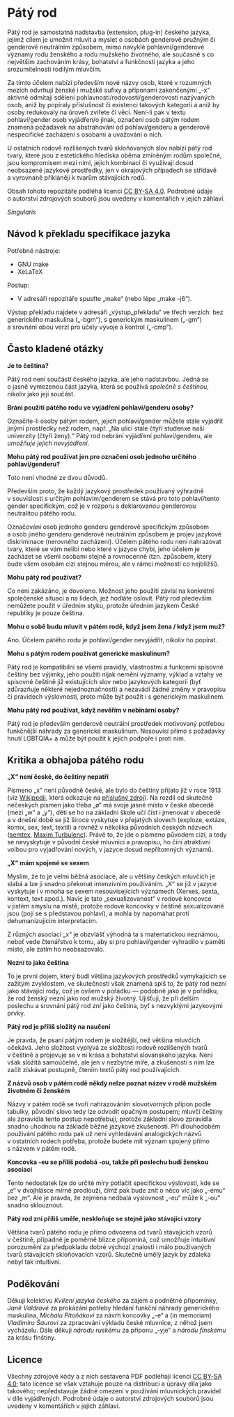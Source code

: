 <!--

Pátý rod, README
Copyright (c) 2021 Singularis <singularis@volny.cz>

Toto dílo je dílem svobodné kultury; můžete ho šířit a modifikovat pod
podmínkami licence Creative Commons Attribution-ShareAlike 4.0 International
vydané neziskovou organizací Creative Commons. Text licence je přiložený
k tomuto projektu nebo ho můžete najít na webové adrese:

https://creativecommons.org/licenses/by-sa/4.0/

-->

# Pátý rod

Pátý rod je samostatná nadstavba (extension, plug-in) českého jazyka,
jejímž cílem je umožnit mluvit a myslet o osobách genderově pružným
či genderově neutrálním způsobem, mimo navyklé pohlavní/genderové významy
rodu ženského a rodu mužského životného, ale současně s co největším
zachováním krásy, bohatství a funkčnosti jazyka a jeho srozumitelnosti
rodilým mluvčím.

Za tímto účelem nabízí především nové názvy osob, které v rozumných mezích
odvrhují ženské i mužské sufixy a příponami zakončenými „-x“
aktivně odmítají sdělení pohlavnosti/rodovosti/genderovosti nazývaných osob,
aniž by popíraly příslušnost či existenci takových kategorií
a aniž by osoby redukovaly na úroveň zvířete či věci.
Není-li pak v textu pohlaví/gender osob vyjádřen/o jinak,
označení osob pátým rodem znamená požadavek
na abstrahování od pohlaví/genderu a genderově nespecifické zacházení
s osobami a uvažování o nich.

U ostatních rodově rozlišených tvarů skloňovaných slov nabízí pátý rod tvary,
které jsou z estetického hlediska oběma zmíněným rodům společné,
jsou kompromisem mezi nimi, jejich kombinací či využívají
dosud neobsazené jazykové prostředky, jen v okrajových případech
se střídavě a vyrovnaně přiklánějí k tvarům stávajících rodů.

Obsah tohoto repozitáře podléhá licenci [CC BY-SA 4.0](https://creativecommons.org/licenses/by-sa/4.0/).
Podrobné údaje o autorství zdrojových souborů jsou uvedeny v komentářích v jejich záhlaví.

*Singularis*

## Návod k překladu specifikace jazyka

Potřebné nástroje:

* GNU make
* XeLaTeX

Postup:

* V adresáři repozitáře spusťte „make“ (nebo lépe „make -j6“).

Výstup překladu najdete v adresáři „výstup\_překladu“ ve třech verzích:
bez generického maskulina („-bgm“), s generickým maskulinem („-gm“)
a srovnání obou verzí pro účely vývoje a kontrol („-cmp“).

## Často kladené otázky

**Je to čeština?**

Pátý rod není součástí českého jazyka, ale jeho nadstavbou.
Jedná se o jasně vymezenou část jazyka, která se používá *společně s češtinou*,
nikoliv jako její součást.

**Brání použití pátého rodu ve vyjádření pohlaví/genderu osoby?**

Označíte-li osoby pátým rodem, jejich pohlaví/gender můžete stále vyjádřit
jinými prostředky než rodem, např. „Na ulici stále čtyři studenxe naší
univerzity (čtyři ženy).“ Pátý rod nebrání vyjádření pohlaví/genderu,
ale *umožňuje jejich nevyjádření*.

**Mohu pátý rod používat jen pro označení osob jednoho určitého pohlaví/genderu?**

Toto není vhodné ze dvou důvodů.

Především proto, že každý jazykový prostředek používaný výhradně v souvislosti
s určitým pohlavím/genderem se stává pro toto pohlaví/tento gender specifickým,
což je v rozporu s deklarovanou genderovou neutralitou pátého rodu.

Označování osob jednoho genderu genderově specifickým způsobem
a osob jiného genderu genderově neutrálním způsobem je projev jazykové
diskriminace (nerovného zacházení). Účelem pátého rodu není
nahrazovat tvary, které se vám nelíbí nebo které v jazyce chybí,
jeho účelem je zacházet se všemi osobami stejně a rovnocenně
(tzn. způsobem, který bude všem osobám cizí stejnou měrou,
ale v rámci možností co nejbližší).

**Mohu pátý rod používat?**

Co není zakázáno, je dovoleno. Možnost jeho použití závisí
na konkrétní společenské situaci a na lidech, jež hodláte oslovit.
Pátý rod především nemůžete použít v úředním styku, protože úředním jazykem
České republiky je pouze čeština.

**Mohu o sobě budu mluvit v pátém rodě, když jsem žena / když jsem muž?**

Ano. Účelem pátého rodu je pohlaví/gender nevyjádřit, nikoliv ho popírat.

**Mohu s pátým rodem používat generické maskulinum?**

Pátý rod je kompatibilní se všemi pravidly, vlastnostmi a funkcemi
spisovné češtiny bez výjimky, jeho použití nijak nemění významy,
výklad a vztahy ve spisovné češtině již existujících slov nebo jazykových kategorií
(byť zdůrazňuje některé nejednoznačnosti) a nezavádí žádné změny v pravopisu
či pravidech výslovnosti, proto může být použit i s generickým maskulinem.

**Mohu pátý rod používat, když nevěřím v nebinární osoby?**

Pátý rod je především genderově neutrální prostředek motivovaný potřebou
funkčnější náhrady za generické maskulinum. Nesouvisí přímo s požadavky
hnutí LGBTQIA+ a může být použit k jejich podpoře i proti nim.

## Kritika a obhajoba pátého rodu

**„X“ není české, do češtiny nepatří**

Písmeno „x“ není původně české, ale bylo do češtiny přijato již v roce 1913
(viz [Wikipedii](https://cs.wikipedia.org/wiki/X), která odkazuje
na [příslušný zdroj](http://nase-rec.ujc.cas.cz/archiv.php?lang=en&art=3705)).
Na rozdíl od skutečně nečeských písmen jako třeba „ø“ má svoje jasné místo
v české abecedě (mezi „w“ a „y“), děti se ho na základní škole učí číst
i jmenovat v abecedě a v dnešní době se již široce vyskytuje v přejatých slovech
(exploze, extáze, komix, sex, text, textil) a rovněž v několika původních
českých názvech ([semtex](https://cs.wikipedia.org/wiki/Semtex),
[Maxim Turbulenc](https://cs.wikipedia.org/wiki/Maxim_Turbulenc)).
Právě to, že jde o písmeno původem cizí, a tedy se nevyskytuje v původní
české mluvnici a pravopisu, ho činí atraktivní volbou pro vyjadřování nových,
v jazyce dosud nepřítomných významů.

**„X“ mám spojené se sexem**

Myslím, že to je velmi běžná asociace, ale u většiny českých mluvčích je slabá
a lze ji snadno překonat intenzivním používáním. „X“ se již v jazyce
vyskytuje i v mnoha se sexem nesouvisejících významech (Xerxes, sexta,
kontext, text apod.). Navíc je tato „sexualizovanost“ v rodové koncovce
v jistém smyslu na místě, protože rodové koncovky v češtině sexualizované
jsou (pojí se s představou pohlaví), a mohla by napomáhat proti
dehumanizujícím interpretacím.

Z různých asociací „x“ je obzvlášť výhodná ta s matematickou neznámou, neboť vede
čtenářstvo k tomu, aby si pro pohlaví/gender vyhradilo v paměti místo,
ale zatím ho neobsazovalo.

**Nezní to jako čeština**

To je první dojem, který budí většina jazykových prostředků vymykajících
se zažitým zvyklostem, ve skutečnosti však znamená spíš to, že pátý rod
nezní jako stávající rody, což je ovšem v pořádku — podobně jako
je v pořádku, že rod ženský nezní jako rod mužský životný.
Ujišťuji, že při delším poslechu a srovnání pátý rod *zní* jako čeština,
byť s nezvyklými jazykovými prvky.

**Pátý rod je příliš složitý na naučení**

Je pravda, že psaní pátým rodem je složitější, než většina mluvčích očekává.
Jeho složitost vyplývá ze složitosti rodově rozlišených tvarů v češtině
a projevuje se v ní krása a bohatství slovanského jazyka.
Není však složitá samoúčelně, ale jen v nezbytné míře, a zkušenosti
s ním lze začít získávat postupně, čtením textů pátý rod používajících.

**Z názvů osob v pátém rodě někdy nelze poznat název v rodě mužském životném či ženském**

Názvy v pátém rodě se tvoří nahrazováním slovotvorných přípon podle tabulky,
původní slovo tedy lze odvodit opačným postupem; mluvčí češtiny ale zpravidla
tento postup nepotřebují, protože základní slovo zpravidla snadno uhodnou
na základě běžné jazykové zkušenosti. Při dlouhodobém používání pátého rodu
pak už není vyhledávání analogických názvů v ostatních rodech potřeba,
protože budete mít význam spojený přímo s názvem v pátém rodě.

**Koncovka -eu se příliš podobá -ou, takže při poslechu budí ženskou asociaci**

Tento nedostatek lze do určité míry potlačit specifickou výslovostí, kde se „e“
v dvojhlásce mírně prodlouží, čímž pak bude znít o něco víc jako „-ému“ bez „m“.
Ale je pravda, že zejména nedbalá výslovnost „-eu“ může k „-ou“ snadno
sklouznout.

**Pátý rod zní příliš uměle, neskloňuje se stejně jako stávající vzory**

Většina tvarů pátého rodu je přímo odvozena od tvarů stávajících vzorů
v češtině, případně je poměrně blízce připomíná, což umožňuje intuitivní
porozumění za předpokladu dobré výchozí znalosti i málo používaných tvarů
stávajících skloňovacích vzorů. Skutečně umělý jazyk by zdaleka nebyl
tak intuitivní.

## Poděkování

Děkuji kolektivu *Kvíření jazyka českého* za zájem a podnětné připomínky,
*Janě Valdrové* za prokázání potřeby hledání funkční náhrady generického maskulina,
*Michalu Pitoňákovi* za návrh koncovky „-e“
a (in memoriam) *Vladimíru Šaurovi* za zpracování výkladu české mluvnice,
z něhož jsem vycházelu.
Dále děkuji *národu ruskému* za příponu „-yje“
a *národu finskému* za krásu finštiny.

## Licence

Všechny zdrojové kódy a z nich sestavená PDF podléhají licenci
[CC BY-SA 4.0](https://creativecommons.org/licenses/by-sa/4.0/);
tato licence se však vztahuje pouze na distribuci a úpravy díla jako takového;
nepředstavuje žádné omezení v používání mluvnických pravidel v díle vyjádřených.
Podrobné údaje o autorství zdrojových souborů jsou uvedeny v komentářích
v jejich záhlaví.
